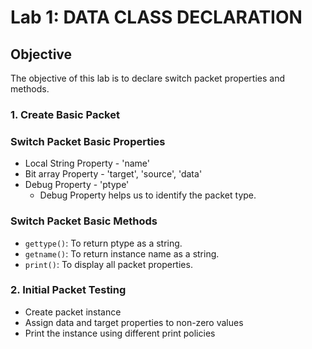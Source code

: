 # Lab 1: DATA CLASS DECLARATION

## Objective
The objective of this lab is to declare switch packet properties and methods.

### 1. Create Basic Packet

### Switch Packet Basic Properties
- Local String Property - 'name'
- Bit array Property - 'target', 'source', 'data'
- Debug Property - 'ptype'
  - Debug Property helps us to identify the packet type.

### Switch Packet Basic Methods
- `gettype()`: To return ptype as a string.
- `getname()`: To return instance name as a string.
- `print()`: To display all packet properties.

### 2. Initial Packet Testing

- Create packet instance
- Assign data and target properties to non-zero values
- Print the instance using different print policies
